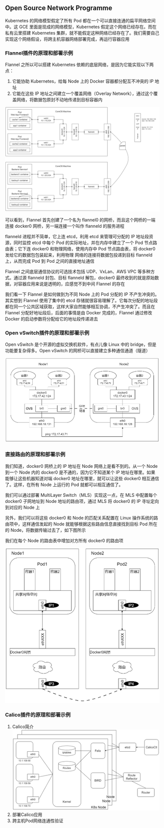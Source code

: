 ## Open Source Network Programme
Kubernetes 的网络模型假定了所有 Pod 都在一个可以直接连通的扁平网络空间中。这 GCE 里面是现成的网络模型，Kubernetes 假定这个网络已经存在。而在私有云里搭建 Kubernetes 集群，就不能假定这种网络已经存在了。我们需要自己实现这个网络假设，将跨主机容器网络部署完成，再运行容器应用

### Flannel插件的原理和部署示例
Flannel 之所以可以搭建 Kubernetes 依赖的底层网络，是因为它能实现以下两点：
1. 它能协助 Kubernetes，给每 Node 上的 Docker 容器都分配互不冲突的 IP 地址
1. 它能在这些 IP 地址之间建立一个覆盖网络（Overlay Network），通过这个覆盖网络，将数据包原封不动地传递到目标容器内

![Flannel](./Flannel.png)

可以看到，Flannel 首先创建了一个名为 flannel0 的网桥，而且这个网桥的一端连接 docker0 网桥，另一端连接一个叫作 flanneld 的服务进程

flanneld 进程并不简单，它上连 etcd，利用 etcd 来管理可分配的 IP 地址段资源，同时监控 etcd 中每个 Pod 的实际地址，并在内存中建立了一个 Pod 节点路由表；它下连 docker0 和物理网络，使用内存中 Pod 节点路由表，将 docker0 发给它的数据包包装起来，利用物理
网络的连接将数据包投递到目标 flanneld 上，从而完成 Pod 到 Pod 之间的直接地址通信

Flannel 之间底层通信协议的可选技术包括 UDP、VxLan、AWS VPC 等多种方式。通过源 flanneld 封包、目标 flanneld 解包，docker0 最终收到的就是原始数据，对容器应用来说是透明的，应感觉不到中间  Flannel 的存在

我们看一下 Flannel 是如何做到为不同 Node 上的 Pod 分配的 IP 不产生冲突的。其实想到 Flannel 使用了集中的 etcd 存储就很容易理解了。它每次分配的地址段都在同一个公共区域获取，这样大家自然能够相互协调，不产生冲突了。而且在 Flannel 分配好地址段后，后面的事情是由 Docker 完成的，Flannel 通过修改 Docker 的启动参数将分配给它的地址段传递进去


### Open vSwitch插件的原理和部署示例
Open vSwitch 是个开源的虚拟交换机软件，有点儿像 Linux 中的 bridge，但是功能要复杂得多。Open vSwitch 的网桥可以直接建立多种通信通道（隧道）

![OVS](./OVS.png)

### 直接路由的原理和部署示例
我们知道，docker0 网桥上的 IP 地址在 Node 网络上是看不到的。从一个 Node 到一个 Node 内的 docker0 是不通的，因为它不知道某个 IP 地址在哪里。如果能够让这些机器知道对端 docker0 地址在哪里，就可以让这些 docker0 相互通信了。这样，在所有 Node 上运行的 Pod 就都可以相互通信了。

我们可以通过部署 MultiLayer Switch（MLS）实现这一点，在 MLS 中配置每个 docker0 子网地址到 Node 地址的路由项，通过 MLS 将 docker0 的 IP 寻址定向到对应的 Node 上

另外，我们可以将这些 docker0 和 Node 的匹配关系配置在 Linux 操作系统的路由项中，这样通信发起的 Node 就能够根据这些路由信息直接找到目标 Pod 所在的 Node，将数据传输过去了，如下图所示

我们在每个 Node 的路由表中增加对方所有 docker0 的路由项

![pod pod](./pod-pod.png)

### Calico插件的原理和部署示例
1. Calico简介
    ![Calico.png](./Calico.png)
1. 部署Calico应用
1. 跨主机Pod网络连通性验证